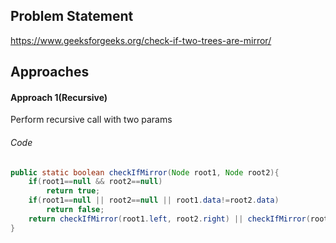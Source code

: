 ## Problem Statement
https://www.geeksforgeeks.org/check-if-two-trees-are-mirror/

## Approaches
#### Approach 1(Recursive)
Perform recursive call with two params

###### Code
```java
public static boolean checkIfMirror(Node root1, Node root2){
	if(root1==null && root2==null)
		return true;
	if(root1==null || root2==null || root1.data!=root2.data)
		return false;
	return checkIfMirror(root1.left, root2.right) || checkIfMirror(root1.right, root2.left);
}
```